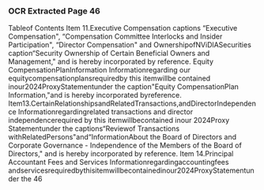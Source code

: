### OCR Extracted Page 46

Tableof Contents
Item 11.Executive Compensation
captions “Executive Compensation", “Compensation Committee Interlocks and Insider Participation", “Director Compensation" and
OwnershipofNViDlASecurities
caption“Security Ownership of Certain Beneficial Owners and Management," and is hereby incorporated by reference.
Equity CompensationPlanInformation
Informationregarding our equitycompensationplansrequiredby this itemwillbe contained inour2024ProxyStatementunder the
caption"Equity CompensationPlan Information,"and is hereby incorporated byreference.
Item13.CertainRelationshipsandRelatedTransactions,andDirectorIndependence
Informationregardingrelated transactions and director independencerequired by this itemwillbecontained inour 2024Proxy
Statementunder the captions“Reviewof Transactions withRelatedPersons"and“InformationAbout the Board of Directors and
Corporate Governance - Independence of the Members of the Board of Directors," and is hereby incorporated by reference.
Item 14.Principal Accountant Fees and Services
Informationregardingaccountingfees andservicesrequiredbythisitemwillbecontainedinour2024ProxyStatementunder the
46